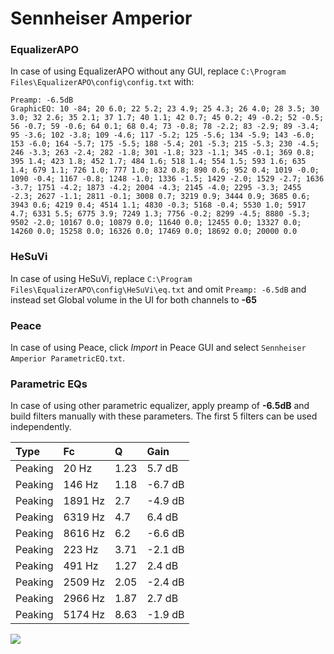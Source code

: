 # Sennheiser Amperior

### EqualizerAPO
In case of using EqualizerAPO without any GUI, replace `C:\Program Files\EqualizerAPO\config\config.txt`
with:
```
Preamp: -6.5dB
GraphicEQ: 10 -84; 20 6.0; 22 5.2; 23 4.9; 25 4.3; 26 4.0; 28 3.5; 30 3.0; 32 2.6; 35 2.1; 37 1.7; 40 1.1; 42 0.7; 45 0.2; 49 -0.2; 52 -0.5; 56 -0.7; 59 -0.6; 64 0.1; 68 0.4; 73 -0.8; 78 -2.2; 83 -2.9; 89 -3.4; 95 -3.6; 102 -3.8; 109 -4.6; 117 -5.2; 125 -5.6; 134 -5.9; 143 -6.0; 153 -6.0; 164 -5.7; 175 -5.5; 188 -5.4; 201 -5.3; 215 -5.3; 230 -4.5; 246 -3.3; 263 -2.4; 282 -1.8; 301 -1.8; 323 -1.1; 345 -0.1; 369 0.8; 395 1.4; 423 1.8; 452 1.7; 484 1.6; 518 1.4; 554 1.5; 593 1.6; 635 1.4; 679 1.1; 726 1.0; 777 1.0; 832 0.8; 890 0.6; 952 0.4; 1019 -0.0; 1090 -0.4; 1167 -0.8; 1248 -1.0; 1336 -1.5; 1429 -2.0; 1529 -2.7; 1636 -3.7; 1751 -4.2; 1873 -4.2; 2004 -4.3; 2145 -4.0; 2295 -3.3; 2455 -2.3; 2627 -1.1; 2811 -0.1; 3008 0.7; 3219 0.9; 3444 0.9; 3685 0.6; 3943 0.6; 4219 0.4; 4514 1.1; 4830 -0.3; 5168 -0.4; 5530 1.0; 5917 4.7; 6331 5.5; 6775 3.9; 7249 1.3; 7756 -0.2; 8299 -4.5; 8880 -5.3; 9502 -2.0; 10167 0.0; 10879 0.0; 11640 0.0; 12455 0.0; 13327 0.0; 14260 0.0; 15258 0.0; 16326 0.0; 17469 0.0; 18692 0.0; 20000 0.0
```

### HeSuVi
In case of using HeSuVi, replace `C:\Program Files\EqualizerAPO\config\HeSuVi\eq.txt` and omit `Preamp:
-6.5dB` and instead set Global volume in the UI for both channels to **-65**

### Peace
In case of using Peace, click *Import* in Peace GUI and select `Sennheiser Amperior ParametricEQ.txt`.

### Parametric EQs
In case of using other parametric equalizer, apply preamp of **-6.5dB** and build filters manually with
these parameters. The first 5 filters can be used independently.

| Type    | Fc      |    Q | Gain    |
|:--------|:--------|:-----|:--------|
| Peaking | 20 Hz   | 1.23 | 5.7 dB  |
| Peaking | 146 Hz  | 1.18 | -6.7 dB |
| Peaking | 1891 Hz | 2.7  | -4.9 dB |
| Peaking | 6319 Hz | 4.7  | 6.4 dB  |
| Peaking | 8616 Hz | 6.2  | -6.6 dB |
| Peaking | 223 Hz  | 3.71 | -2.1 dB |
| Peaking | 491 Hz  | 1.27 | 2.4 dB  |
| Peaking | 2509 Hz | 2.05 | -2.4 dB |
| Peaking | 2966 Hz | 1.87 | 2.7 dB  |
| Peaking | 5174 Hz | 8.63 | -1.9 dB |

![](https://raw.githubusercontent.com/jaakkopasanen/AutoEq/master/results/headphonecom/sbaf-serious/Sennheiser%20Amperior/Sennheiser%20Amperior.png)